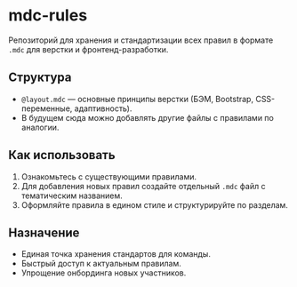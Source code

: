 # mdc-rules

Репозиторий для хранения и стандартизации всех правил в формате `.mdc` для верстки и фронтенд-разработки.

## Структура
- `@layout.mdc` — основные принципы верстки (БЭМ, Bootstrap, CSS-переменные, адаптивность).
- В будущем сюда можно добавлять другие файлы с правилами по аналогии.

## Как использовать
1. Ознакомьтесь с существующими правилами.
2. Для добавления новых правил создайте отдельный `.mdc` файл с тематическим названием.
3. Оформляйте правила в едином стиле и структурируйте по разделам.

## Назначение
- Единая точка хранения стандартов для команды.
- Быстрый доступ к актуальным правилам.
- Упрощение онбординга новых участников.

